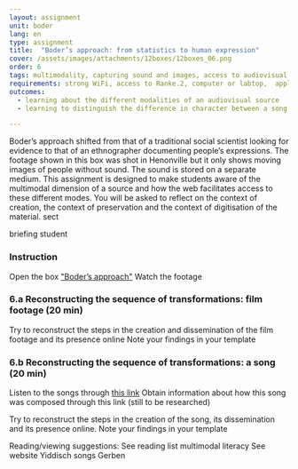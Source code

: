 ```yaml
---
layout: assignment
unit: boder
lang: en
type: assignment
title:  "Boder’s approach: from statistics to human expression"
cover: /assets/images/attachments/12boxes/12boxes_06.png
order: 6
tags: multimodality, capturing sound and images, access to audiovisual sources,
requirements: strong WiFi, access to Ranke.2, computer or labtop,  application on labtop or computer to view video,
outcomes:
  - learning about the different modalities of an audiovisual source
  - learning to distinguish the difference in character between a song as a historical source and film footage.

---
```

Boder’s approach shifted from that of a traditional social scientist looking for evidence to that of an ethnographer documenting people’s expressions. The footage shown in this box was shot in Henonville but it only shows moving images of people without sound. The sound is stored on a separate medium. This assignment is designed to make students aware of the multimodal dimension of a source and how the web facilitates access to these different modes. You will be asked to reflect on the context of creation, the context of preservation and the context of digitisation of the material. 
sect

briefing student
<!-- section -->
### Instruction
<!-- section-contents -->

Open the box ["Boder’s approach"](https://allthingsmoving.com/DB_interactive_2018_07_03/#Intro)
Watch the footage
<!-- more -->

<!-- section -->
### 6.a  Reconstructing the sequence of transformations: film footage (20 min)
<!-- section-contents -->
Try to reconstruct the steps in the creation and dissemination of the film footage and its presence online
Note your findings in your template

<!-- section -->
### 6.b  Reconstructing the sequence of transformations: a song (20 min)
<!-- section-contents -->
Listen to the songs through [this link](https://centerhistorypsychology.wordpress.com/2016/09/02/dr-boder-and-the-missing-songs/)
Obtain information about how this song was composed through this link (still to be researched)

Try to reconstruct the steps in the creation of the song,  its dissemination and its presence online.
Note your findings in your template   

<!-- section -->
Reading/viewing  suggestions:
See reading list multimodal literacy
See website Yiddisch songs Gerben
<!-- briefing-teacher -->


